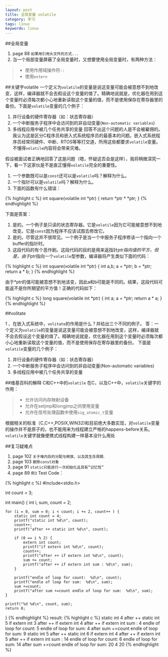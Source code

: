 ```yaml
---
layout: post
title: 全局变量 volatile
category: 学习
tags: linux
keywords: linux
---
```


##全局变量
1.  page 88 `如果用引用头文件的方式...`
2.  当一个局部变量屏蔽了全局变量时，又想要使用全局变量时，有两种方法：
>* 使用作用域操作符`::`
>* 使用`extern`

##关键字volatile
一个定义为`volatile`的变量是说这变量可能会被意想不到地改变，这样，编译器就不会去假设这个变量的值了。精确地说就是，优化器在用到这个变量时必须每次都小心地重新读取这个变量的值，而不是使用保存在寄存器里的备份。下面是`volatile`变量的几个例子：

1.  并行设备的硬件寄存器（如：状态寄存器）
2.  一个中断服务子程序中会访问到的非自动变量(`Non-automatic variables`)
3.  多线程应用中被几个任务共享的变量
回答不出这个问题的人是不会被雇佣的。我认为这是区分C程序员和嵌入式系统程序员的最基本的问题。嵌入式系统程序员经常同硬件、中断、RTOS等等打交道，所用这些都要求`volatile`变量。不懂得`volatile`内容将会带来灾难。

假设被面试者正确地回答了这是问题（嗯，怀疑这否会是这样），我将稍微深究一下，看一下这家伙是不是直正懂得`volatile`完全的重要性。
1.  一个参数既可以是`const`还可以是`volatile`吗？解释为什么。
2.  一个指针可以是`volatile`吗？解释为什么。
3.  下面的函数有什么错误：

{% highlight c %}
int square(volatile int *ptr) {
    return *ptr * *ptr;
}
{% endhighlight %}

下面是答案：
1.  是的。一个例子是只读的状态寄存器。它是`volatile`因为它可能被意想不到地改变。它是`const`因为程序不应该试图去修改它。
2.  是的。尽管这并不很常见。一个例子是当一个中服务子程序修该一个指向一个buffer的指针时。
3.  这段代码的有个恶作剧。这段代码的目的是用来返指针*ptr指向值的平方，但是，由于*ptr指向一个`volatile`型参数，编译器将产生类似下面的代码：

{% highlight c %}
int square(volatile int *ptr) {
    int a,b;
    a = *ptr;
    b = *ptr;
    return a * b;
}
{% endhighlight %}

由于*ptr的值可能被意想不到地该变，因此a和b可能是不同的。结果，这段代码可能返不是你所期望的平方值！正确的代码如下：

{% highlight c %}
long square(volatile int *ptr) {
    int a;
    a = *ptr;
    return a * a;
}
{% endhighlight %}

##volitate 

1 、在嵌入式系统中，`volitate`的作用是什么？并给出三个不同的例子。
答：一个定义为`volatile`的变量是说这变量可能会被意想不到地改变，这样，编译器就不会去假设这个变量的值了。精确地说就是，优化器在用到这个变量时必须每次都小心地重新读取这个变量的值，而不是使用保存在寄存器里的备份。
下面是`volatile`变量的几个例子：
1.  并行设备的硬件寄存器（如：状态寄存器）
2.  一个中断服务子程序中会访问到的非自动变量(Non-automatic variables)
3.  多线程应用中被几个任务共享的变量

##维基百科的解释
C和C++中的`volatile`
在C，以及C++中，`volatile`关键字的作用：
>* 允许访问内存映射设备
>* 允许在setjmp和longjmp之间使用变量
>* 允许在信号处理函数中使用`sig_atomic_t`变量

根据相关的标准（C,C++,POSIX,WIN32)和目前绝大多数实现，对`volatile`变量的操作并不是原子的，也不能用来为线程建立严格的happens-before关系。`volatile`关键字就像便携式线程构建一样基本没什么用处


##复习疑难点
1.  page 102 `关于堆内存的分配与释放，以及其生存周期`.
2.  page 103 `删除const对象`
3.  page 91 `static只能进行一次初始化且具有“记忆性”`
4.  page 89 `例3`
Test Code：

{% highlight c %}
#include<stdio.h>

int count = 3;

int main() {
	int i, sum, count = 2;

	for (i = 0, sum = 0; i < count; i += 2, count++ ) {
		static int count = 4;
		printf("static int %d\n", count);
		count++;
		printf("after ++ static int %d\n", count);

		if (0 == i % 2) {
			extern int count;
			printf("if extern int %d\n", count);
			count++;
			printf("after ++ if extern int %d\n", count);
			sum += count;
			printf("after ++ if extern int sum : %d\n", sum);
		}

		printf("endle of loop for count:  %d\n", count);
		printf("endle of loop for sum:  %d\n", sum);
		sum +=count;
		printf("after sum +=count endle of loop for sum:  %d\n", sum);
	}

	printf("%d %d\n", count, sum);
	return 0;
}
{% endhighlight %}
result:
{% highlight c %}
static int 4
after ++ static int 5
if extern int 3
after ++ if extern int 4
after ++ if extern int sum : 4
endle of loop for count:  5
endle of loop for sum:  4
after sum +=count endle of loop for sum:  9
static int 5
after ++ static int 6
if extern int 4
after ++ if extern int 5
after ++ if extern int sum : 14
endle of loop for count:  6
endle of loop for sum:  14
after sum +=count endle of loop for sum:  20
4 20
{% endhighlight %}






